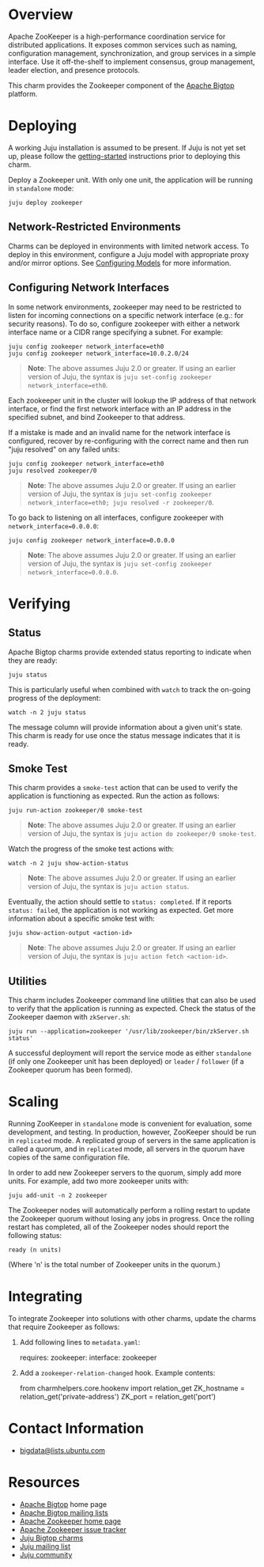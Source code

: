 <!--
  Licensed to the Apache Software Foundation (ASF) under one or more
  contributor license agreements.  See the NOTICE file distributed with
  this work for additional information regarding copyright ownership.
  The ASF licenses this file to You under the Apache License, Version 2.0
  (the "License"); you may not use this file except in compliance with
  the License.  You may obtain a copy of the License at

       http://www.apache.org/licenses/LICENSE-2.0

  Unless required by applicable law or agreed to in writing, software
  distributed under the License is distributed on an "AS IS" BASIS,
  WITHOUT WARRANTIES OR CONDITIONS OF ANY KIND, either express or implied.
  See the License for the specific language governing permissions and
  limitations under the License.
-->
# Overview

Apache ZooKeeper is a high-performance coordination service for distributed
applications. It exposes common services such as naming, configuration
management, synchronization, and group services in a simple interface. Use it
off-the-shelf to implement consensus, group management, leader election, and
presence protocols.

This charm provides the Zookeeper component of the [Apache Bigtop][] platform.

[Apache Bigtop]: http://bigtop.apache.org/


# Deploying

A working Juju installation is assumed to be present. If Juju is not yet set
up, please follow the [getting-started][] instructions prior to deploying this
charm.

Deploy a Zookeeper unit. With only one unit, the application will be running in
`standalone` mode:

    juju deploy zookeeper

## Network-Restricted Environments
Charms can be deployed in environments with limited network access. To deploy
in this environment, configure a Juju model with appropriate proxy and/or
mirror options. See [Configuring Models][] for more information.

[getting-started]: https://jujucharms.com/docs/stable/getting-started
[Configuring Models]: https://jujucharms.com/docs/stable/models-config

## Configuring Network Interfaces
In some network environments, zookeeper may need to be restricted to
listen for incoming connections on a specific network interface
(e.g.: for security reasons). To do so, configure zookeeper with either a
network interface name or a CIDR range specifying a subnet. For example:

    juju config zookeeper network_interface=eth0
    juju config zookeeper network_interface=10.0.2.0/24

> **Note**: The above assumes Juju 2.0 or greater. If using an earlier version
of Juju, the syntax is `juju set-config zookeeper network_interface=eth0`.

Each zookeeper unit in the cluster will lookup the IP address of that
network interface, or find the first network interface with an IP
address in the specified subnet, and bind Zookeeper to that address.

If a mistake is made and an invalid name for the network interface is
configured, recover by re-configuring with the correct name and then
run "juju resolved" on any failed units:

    juju config zookeeper network_interface=eth0
    juju resolved zookeeper/0

> **Note**: The above assumes Juju 2.0 or greater. If using an earlier version
of Juju, the syntax is `juju set-config zookeeper network_interface=eth0;
juju resolved -r zookeeper/0`.

To go back to listening on all interfaces, configure zookeeper with
`network_interface=0.0.0.0`:

    juju config zookeeper network_interface=0.0.0.0

> **Note**: The above assumes Juju 2.0 or greater. If using an earlier version
of Juju, the syntax is `juju set-config zookeeper network_interface=0.0.0.0`.


# Verifying

## Status
Apache Bigtop charms provide extended status reporting to indicate when they
are ready:

    juju status

This is particularly useful when combined with `watch` to track the on-going
progress of the deployment:

    watch -n 2 juju status

The message column will provide information about a given unit's state.
This charm is ready for use once the status message indicates that it is
ready.

## Smoke Test
This charm provides a `smoke-test` action that can be used to verify the
application is functioning as expected. Run the action as follows:

    juju run-action zookeeper/0 smoke-test

> **Note**: The above assumes Juju 2.0 or greater. If using an earlier version
of Juju, the syntax is `juju action do zookeeper/0 smoke-test`.

Watch the progress of the smoke test actions with:

    watch -n 2 juju show-action-status

> **Note**: The above assumes Juju 2.0 or greater. If using an earlier version
of Juju, the syntax is `juju action status`.

Eventually, the action should settle to `status: completed`.  If it
reports `status: failed`, the application is not working as expected. Get
more information about a specific smoke test with:

    juju show-action-output <action-id>

> **Note**: The above assumes Juju 2.0 or greater. If using an earlier version
of Juju, the syntax is `juju action fetch <action-id>`.

## Utilities
This charm includes Zookeeper command line utilities that can also be used to
verify that the application is running as expected. Check the status of the
Zookeeper daemon with `zkServer.sh`:

    juju run --application=zookeeper '/usr/lib/zookeeper/bin/zkServer.sh status'

A successful deployment will report the service mode as either `standalone`
(if only one Zookeeper unit has been deployed) or `leader` / `follower` (if
a Zookeeper quorum has been formed).


# Scaling

Running ZooKeeper in `standalone` mode is convenient for evaluation, some
development, and testing. In production, however, ZooKeeper should be run in
`replicated` mode. A replicated group of servers in the same application is
called a quorum, and in `replicated` mode, all servers in the quorum have
copies of the same configuration file.

In order to add new Zookeeper servers to the quorum, simply add more units.
For example, add two more zookeeper units with:

    juju add-unit -n 2 zookeeper

The Zookeeper nodes will automatically perform a rolling restart to update the
Zookeeper quorum without losing any jobs in progress. Once the rolling restart
has completed, all of the Zookeeper nodes should report the following status:

    ready (n units)

(Where 'n' is the total number of Zookeeper units in the quorum.)


# Integrating

To integrate Zookeeper into solutions with other charms, update the charms
that require Zookeeper as follows:

1) Add following lines to `metadata.yaml`:

    requires:
      zookeeper:
         interface: zookeeper

2) Add a `zookeeper-relation-changed` hook. Example contents:

    from charmhelpers.core.hookenv import relation_get
    ZK_hostname = relation_get('private-address')
    ZK_port = relation_get('port')


# Contact Information

- <bigdata@lists.ubuntu.com>


# Resources

- [Apache Bigtop](http://bigtop.apache.org/) home page
- [Apache Bigtop mailing lists](http://bigtop.apache.org/mail-lists.html)
- [Apache Zookeeper home page](https://zookeeper.apache.org/)
- [Apache Zookeeper issue tracker](https://issues.apache.org/jira/browse/ZOOKEEPER)
- [Juju Bigtop charms](https://jujucharms.com/q/apache/bigtop)
- [Juju mailing list](https://lists.ubuntu.com/mailman/listinfo/juju)
- [Juju community](https://jujucharms.com/community)
